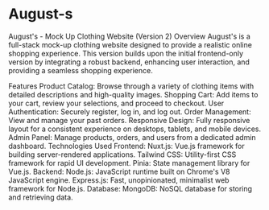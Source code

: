 # August-s
 
August's - Mock Up Clothing Website (Version 2)
Overview
August's is a full-stack mock-up clothing website designed to provide a realistic online shopping experience. This version builds upon the initial frontend-only version by integrating a robust backend, enhancing user interaction, and providing a seamless shopping experience.

Features
Product Catalog: Browse through a variety of clothing items with detailed descriptions and high-quality images.
Shopping Cart: Add items to your cart, review your selections, and proceed to checkout.
User Authentication: Securely register, log in, and log out.
Order Management: View and manage your past orders.
Responsive Design: Fully responsive layout for a consistent experience on desktops, tablets, and mobile devices.
Admin Panel: Manage products, orders, and users from a dedicated admin dashboard.
Technologies Used
Frontend:
Nuxt.js: Vue.js framework for building server-rendered applications.
Tailwind CSS: Utility-first CSS framework for rapid UI development.
Pinia: State management library for Vue.js.
Backend:
Node.js: JavaScript runtime built on Chrome's V8 JavaScript engine.
Express.js: Fast, unopinionated, minimalist web framework for Node.js.
Database:
MongoDB: NoSQL database for storing and retrieving data.